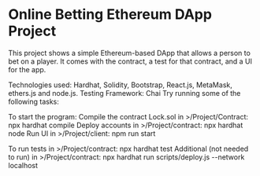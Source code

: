 # Online Betting Ethereum DApp Project
This project shows a simple Ethereum-based DApp that allows a person to bet on a player. It comes with the contract, a test for that contract, and a UI for the app.

Technologies used: Hardhat, Solidity, Bootstrap, React.js, MetaMask, ethers.js and node.js. Testing Framework: Chai Try running some of the following tasks:

To start the program: Compile the contract Lock.sol in >/Project/Contract: npx hardhat compile Deploy accounts in >/Project/contract: npx hardhat node Run UI in >/Project/client: npm run start

To run tests in >/Project/contract: npx hardhat test Additional (not needed to run) in >/Project/contract: npx hardhat run scripts/deploy.js --network localhost

